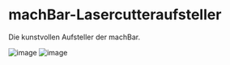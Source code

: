 # machBar-Lasercutteraufsteller

Die kunstvollen Aufsteller der machBar.

![image](https://user-images.githubusercontent.com/564768/74930794-9ec86600-53de-11ea-9459-a3e2bac303e0.png) ![image](https://user-images.githubusercontent.com/564768/74930814-aa1b9180-53de-11ea-898d-7499c36e0095.png)
